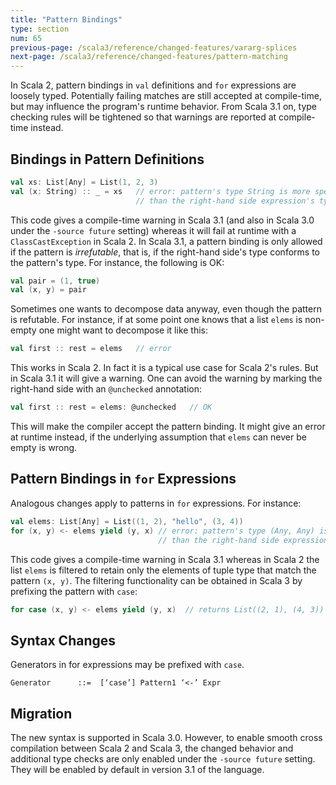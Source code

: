 ```yaml
---
title: "Pattern Bindings"
type: section
num: 65
previous-page: /scala3/reference/changed-features/vararg-splices
next-page: /scala3/reference/changed-features/pattern-matching
---
```


In Scala 2, pattern bindings in `val` definitions and `for` expressions are
loosely typed. Potentially failing matches are still accepted at compile-time,
but may influence the program's runtime behavior.
From Scala 3.1 on, type checking rules will be tightened so that warnings are reported at compile-time instead.

## Bindings in Pattern Definitions

```scala
val xs: List[Any] = List(1, 2, 3)
val (x: String) :: _ = xs   // error: pattern's type String is more specialized
                            // than the right-hand side expression's type Any
```
This code gives a compile-time warning in Scala 3.1 (and also in Scala 3.0 under the `-source future` setting) whereas it will fail at runtime with a `ClassCastException` in Scala 2. In Scala 3.1, a pattern binding is only allowed if the pattern is _irrefutable_, that is, if the right-hand side's type conforms to the pattern's type. For instance, the following is OK:
```scala
val pair = (1, true)
val (x, y) = pair
```
Sometimes one wants to decompose data anyway, even though the pattern is refutable. For instance, if at some point one knows that a list `elems` is non-empty one might
want to decompose it like this:
```scala
val first :: rest = elems   // error
```
This works in Scala 2. In fact it is a typical use case for Scala 2's rules. But in Scala 3.1 it will give a warning. One can avoid the warning by marking the right-hand side with an `@unchecked` annotation:
```scala
val first :: rest = elems: @unchecked   // OK
```
This will make the compiler accept the pattern binding. It might give an error at runtime instead, if the underlying assumption that `elems` can never be empty is wrong.

## Pattern Bindings in `for` Expressions

Analogous changes apply to patterns in `for` expressions. For instance:

```scala
val elems: List[Any] = List((1, 2), "hello", (3, 4))
for (x, y) <- elems yield (y, x) // error: pattern's type (Any, Any) is more specialized
                                 // than the right-hand side expression's type Any
```
This code gives a compile-time warning in Scala 3.1 whereas in Scala 2 the list `elems`
is filtered to retain only the elements of tuple type that match the pattern `(x, y)`.
The filtering functionality can be obtained in Scala 3 by prefixing the pattern with `case`:
```scala
for case (x, y) <- elems yield (y, x)  // returns List((2, 1), (4, 3))
```

## Syntax Changes

Generators in for expressions may be prefixed with `case`.
```
Generator      ::=  [‘case’] Pattern1 ‘<-’ Expr
```

## Migration

The new syntax is supported in Scala 3.0. However, to enable smooth cross compilation between Scala 2 and Scala 3, the changed behavior and additional type checks are only enabled under the `-source future` setting. They will be enabled by default in version 3.1 of the language.
